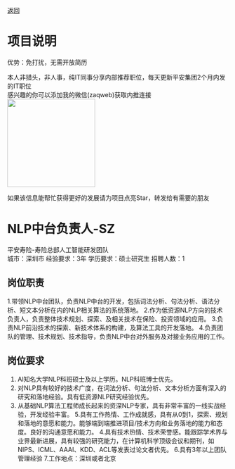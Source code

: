 [返回](../../)

# 项目说明

优势：免打扰，无需开放简历

本人非猎头，非人事，纯IT同事分享内部推荐职位，每天更新平安集团2个月内发的IT职位  
感兴趣的你可以添加我的微信(zaqweb)获取内推连接  
<img src="https://github.com/zaqweb/PA-IT-JOBS/blob/master/WechatICode.jpeg"  height="200" width="200">

如果该信息能帮忙获得更好的发展请为项目点亮Star，转发给有需要的朋友

# NLP中台负责人-SZ
平安寿险-寿险总部人工智能研发团队  
城市：深圳市 经验要求：3年 学历要求：硕士研究生  招聘人数：1

## 岗位职责
1.带领NLP中台团队，负责NLP中台的开发，包括词法分析、句法分析、语法分析、短文本分析在内的NLP相关算法的系统落地。
2.作为低资源NLP方向的技术负责人，负责整体技术规划、探索、及相关技术在保险、投资领域的应用。
3.负责NLP前沿技术的探索、新技术体系的构建，及算法工具的开发落地。
4.负责团队的管理、技术规划、技术指导，负责NLP中台对外服务及对接业务应用的工作。

## 岗位要求
1.  AI知名大学NLP科班硕士及以上学历。NLP科班博士优先。
2. 对NLP具有较好的技术广度，在词法分析、句法分析、文本分析方面有深入的研究和落地经验。具有低资源NLP研究经验优先。
3. 从基础NLP算法工程师成长起来的资深NLP专家，具有非常丰富的一线实战经验，开发经验丰富。
5.具有工作热情、工作成就感，具有从0到1，探索、规划和落地的意愿和能力。能够端到端推进项目/技术方向和业务落地的能力和态度。良好的沟通意愿和能力。
4.具有技术热情、技术荣誉感。能跟踪学术界与业界最新进展，具有较强的研究能力，在计算机科学顶级会议和期刊，如NIPS、ICML、AAAI、KDD、ACL等发表过论文者优先。
6.具有3年以上团队管理经验
7.工作地点：深圳或者北京




